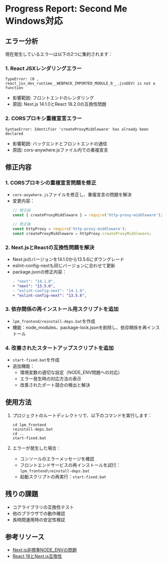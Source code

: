 # Progress Report: Second Me Windows対応

## エラー分析

現在発生しているエラーは以下の2つに集約されます：

### 1. React JSXレンダリングエラー
```
TypeError: (0 , react_jsx_dev_runtime__WEBPACK_IMPORTED_MODULE_0__.jsxDEV) is not a function
```
- 影響範囲: フロントエンドのレンダリング
- 原因: Next.js 14.1.0とReact 18.2.0の互換性問題

### 2. CORSプロキシ重複宣言エラー
```
SyntaxError: Identifier 'createProxyMiddleware' has already been declared
```
- 影響範囲: バックエンドとフロントエンドの通信
- 原因: cors-anywhere.jsファイル内での重複宣言

## 修正内容

### 1. CORSプロキシの重複宣言問題を修正
- `cors-anywhere.js`ファイルを修正し、重複宣言の問題を解決
- 変更内容：
  ```javascript
  // 修正前
  const { createProxyMiddleware } = require('http-proxy-middleware');
  
  // 修正後
  const httpProxy = require('http-proxy-middleware');
  const createProxyMiddleware = httpProxy.createProxyMiddleware;
  ```

### 2. Next.jsとReactの互換性問題を解決
- Next.jsのバージョンを14.1.0から13.5.6にダウングレード
- eslint-config-nextも同じバージョンに合わせて更新
- package.jsonの修正内容：
  ```diff
  - "next": "14.1.0",
  + "next": "13.5.6",
  - "eslint-config-next": "14.1.0",
  + "eslint-config-next": "13.5.6",
  ```

### 3. 依存関係の再インストール用スクリプトを追加
- `lpm_frontend/reinstall-deps.bat`を作成
- 機能：node_modules、package-lock.jsonを削除し、依存関係を再インストール

### 4. 改善されたスタートアップスクリプトを追加
- `start-fixed.bat`を作成
- 追加機能：
  - 環境変数の適切な設定（NODE_ENV問題への対応）
  - エラー発生時の対応方法の表示
  - 改善されたポート競合の検出と解決

## 使用方法

1. プロジェクトのルートディレクトリで、以下のコマンドを実行します：
   ```
   cd lpm_frontend
   reinstall-deps.bat
   cd ..
   start-fixed.bat
   ```

2. エラーが発生した場合：
   - コンソールのエラーメッセージを確認
   - フロントエンドサービスの再インストールを試行：`lpm_frontend\reinstall-deps.bat`
   - 起動スクリプトの再実行：`start-fixed.bat`

## 残りの課題
- コアライブラリの互換性テスト
- 他のブラウザでの動作確認
- 長時間運用時の安定性検証

## 参考リソース
- [Next.js非標準NODE_ENVの問題](https://nextjs.org/docs/messages/non-standard-node-env)
- [React 18とNext.js互換性](https://nextjs.org/docs/upgrading)
